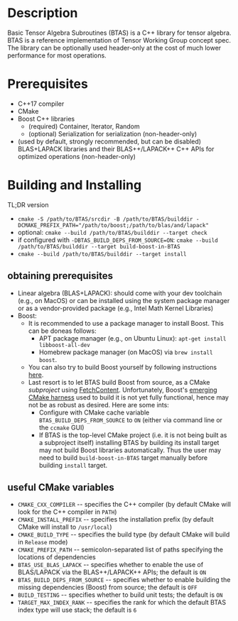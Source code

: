 Description
===========

Basic Tensor Algebra Subroutines (BTAS) is a C++ library for tensor algebra. BTAS is a reference implementation of Tensor Working Group concept spec. The library can be optionally used header-only at the cost of much lower performance for most operations.

Prerequisites
=============

* C++17 compiler
* CMake
* Boost C++ libraries
  - (required) Container, Iterator, Random
  - (optional) Serialization for serialization (non-header-only)
* (used by default, strongly recommended, but can be disabled) BLAS+LAPACK libraries and their BLAS++/LAPACK++ C++ APIs for optimized operations (non-header-only)

Building and Installing
=======================
TL;DR version
* `cmake -S /path/to/BTAS/srcdir -B /path/to/BTAS/builddir -DCMAKE_PREFIX_PATH="/path/to/boost;/path/to/blas/and/lapack"`
* optional: `cmake --build /path/to/BTAS/builddir --target check`
* if configured with `-DBTAS_BUILD_DEPS_FROM_SOURCE=ON`: `cmake --build /path/to/BTAS/builddir --target build-boost-in-BTAS`
* `cmake --build /path/to/BTAS/builddir --target install`

## obtaining prerequisites
* Linear algebra (BLAS+LAPACK): should come with your dev toolchain (e.g., on MacOS) or can be installed using the system package manager or as a vendor-provided package (e.g., Intel Math Kernel Libraries)
* Boost:
  - It is recommended to use a package manager to install Boost. This can be doneas follows:
    - APT package manager (e.g., on Ubuntu Linux): `apt-get install libboost-all-dev`
    - Homebrew package manager (on MacOS) via `brew install boost`.
  - You can also try to build Boost yourself by following instructions [here](https://www.boost.org/doc/libs/1_84_0/more/getting_started/unix-variants.html).
  - Last resort is to let BTAS build Boost from source, as a CMake _subproject_ using [FetchContent](https://cmake.org/cmake/help/latest/module/FetchContent.html). Unfortunately, Boost's [emerging CMake harness](https://github.com/boostorg/cmake/) used to build it is not yet fully functional, hence may not be as robust as desired. Here are some ints:
    - Configure with CMake cache variable `BTAS_BUILD_DEPS_FROM_SOURCE` to `ON` (either via command line or the `ccmake` GUI) 
    - If BTAS is the top-level CMake project (i.e. it is not being built as a subproject itself) installing BTAS by building its install target may not build Boost libraries automatically. Thus the user may need to build `build-boost-in-BTAS` target manually before building `install` target.

## useful CMake variables
- `CMAKE_CXX_COMPILER` -- specifies the C++ compiler (by default CMake will look for the C++ compiler in `PATH`)
- `CMAKE_INSTALL_PREFIX` -- specifies the installation prefix (by default CMake will install to `/usr/local`)
- `CMAKE_BUILD_TYPE` -- specifies the build type (by default CMake will build in `Release` mode)
- `CMAKE_PREFIX_PATH` -- semicolon-separated list of paths specifying the locations of dependencies
- `BTAS_USE_BLAS_LAPACK` -- specifies whether to enable the use of BLAS/LAPACK via the BLAS++/LAPACK++ APIs; the default is `ON`
- `BTAS_BUILD_DEPS_FROM_SOURCE` -- specifies whether to enable building the missing dependencies (Boost) from source; the default is `OFF`
- `BUILD_TESTING` -- specifies whether to build unit tests; the default is `ON`
- `TARGET_MAX_INDEX_RANK` -- specifies the rank for which the default BTAS index type will use stack; the default is `6`
